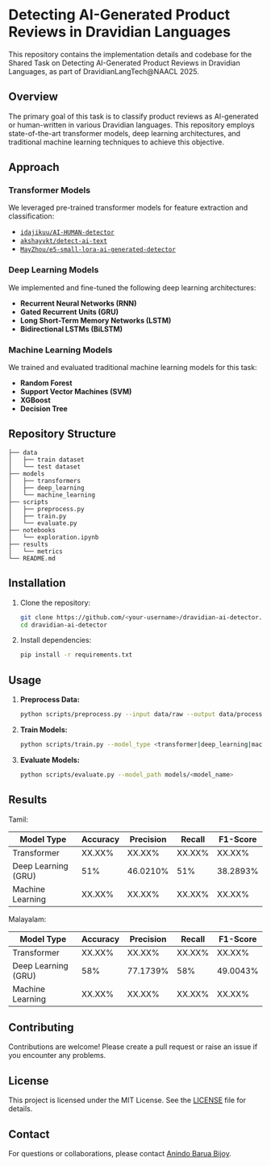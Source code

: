 # Detecting AI-Generated Product Reviews in Dravidian Languages

This repository contains the implementation details and codebase for the Shared Task on Detecting AI-Generated Product Reviews in Dravidian Languages, as part of DravidianLangTech@NAACL 2025.

## Overview
The primary goal of this task is to classify product reviews as AI-generated or human-written in various Dravidian languages. This repository employs state-of-the-art transformer models, deep learning architectures, and traditional machine learning techniques to achieve this objective.

## Approach

### Transformer Models
We leveraged pre-trained transformer models for feature extraction and classification:
- [`idajikuu/AI-HUMAN-detector`](https://huggingface.co/idajikuu/AI-HUMAN-detector)
- [`akshayvkt/detect-ai-text`](https://huggingface.co/akshayvkt/detect-ai-text)
- [`MayZhou/e5-small-lora-ai-generated-detector`](https://huggingface.co/MayZhou/e5-small-lora-ai-generated-detector)

### Deep Learning Models
We implemented and fine-tuned the following deep learning architectures:
- **Recurrent Neural Networks (RNN)**
- **Gated Recurrent Units (GRU)**
- **Long Short-Term Memory Networks (LSTM)**
- **Bidirectional LSTMs (BiLSTM)**

### Machine Learning Models
We trained and evaluated traditional machine learning models for this task:
- **Random Forest**
- **Support Vector Machines (SVM)**
- **XGBoost**
- **Decision Tree**

## Repository Structure
```
├── data
│   ├── train dataset
│   └── test dataset
├── models
│   ├── transformers
│   ├── deep_learning
│   └── machine_learning
├── scripts
│   ├── preprocess.py
│   ├── train.py
│   └── evaluate.py
├── notebooks
│   └── exploration.ipynb
├── results
│   └── metrics
└── README.md
```

## Installation
1. Clone the repository:
   ```bash
   git clone https://github.com/<your-username>/dravidian-ai-detector.git
   cd dravidian-ai-detector
   ```
2. Install dependencies:
   ```bash
   pip install -r requirements.txt
   ```

## Usage
1. **Preprocess Data:**
   ```bash
   python scripts/preprocess.py --input data/raw --output data/processed
   ```
2. **Train Models:**
   ```bash
   python scripts/train.py --model_type <transformer|deep_learning|machine_learning>
   ```
3. **Evaluate Models:**
   ```bash
   python scripts/evaluate.py --model_path models/<model_name>
   ```

## Results
Tamil:

| Model Type           | Accuracy | Precision | Recall | F1-Score |
|----------------------|----------|-----------|--------|----------|
| Transformer          | XX.XX%  | XX.XX%    | XX.XX% | XX.XX%   |
| Deep Learning (GRU) | 51%     | 46.0210%  | 51%  | 38.2893%   |
| Machine Learning     | XX.XX%  | XX.XX%    | XX.XX% | XX.XX%   |

Malayalam:

| Model Type           | Accuracy | Precision | Recall | F1-Score |
|----------------------|----------|-----------|--------|----------|
| Transformer          | XX.XX%  | XX.XX%    | XX.XX% | XX.XX%   |
| Deep Learning (GRU) | 58%     | 77.1739%  | 58%  | 49.0043%   |
| Machine Learning     | XX.XX%  | XX.XX%    | XX.XX% | XX.XX%   |



## Contributing
Contributions are welcome! Please create a pull request or raise an issue if you encounter any problems.

## License
This project is licensed under the MIT License. See the [LICENSE](LICENSE) file for details.

## Contact
For questions or collaborations, please contact [Anindo Barua Bijoy](https://www.linkedin.com/in/anindo-barua-bijoy/).
